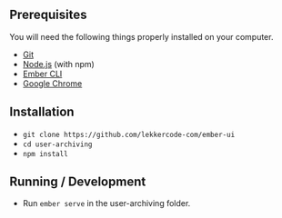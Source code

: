 ## Prerequisites

You will need the following things properly installed on your computer.

* [Git](https://git-scm.com/)
* [Node.js](https://nodejs.org/) (with npm)
* [Ember CLI](https://ember-cli.com/)
* [Google Chrome](https://google.com/chrome/)

## Installation

* `git clone https://github.com/lekkercode-com/ember-ui`
* `cd user-archiving`
* `npm install`

## Running / Development

* Run `ember serve` in the user-archiving folder.
